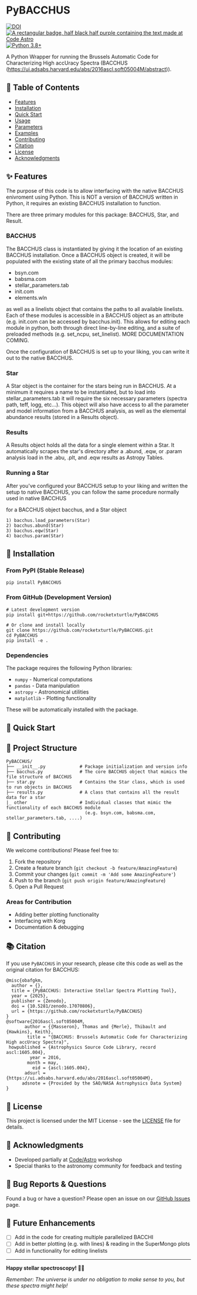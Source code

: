 # PyBACCHUS
[![DOI](https://zenodo.org/badge/1034636798.svg)](https://doi.org/10.5281/zenodo.17070805)
[![A rectangular badge, half black half purple containing the text made at Code Astro](https://img.shields.io/badge/Made%20at-Code/Astro-blueviolet.svg)](https://semaphorep.github.io/codeastro/)
[![Python 3.8+](https://img.shields.io/badge/python-3.8+-blue.svg)](https://www.python.org/downloads/)

A Python Wrapper for running the Brussels Automatic Code for Characterizing High accUracy Spectra (BACCHUS (https://ui.adsabs.harvard.edu/abs/2016ascl.soft05004M/abstract)).

## 📖 Table of Contents
- [Features](#-features)
- [Installation](#-installation)
- [Quick Start](#-quick-start)
- [Usage](#-usage)
- [Parameters](#-parameters)
- [Examples](#-examples)
- [Contributing](#-contributing)
- [Citation](#-citation)
- [License](#-license)
- [Acknowledgments](#-acknowledgments)

## ✨ Features

The purpose of this code is to allow interfacing with the native BACCHUS enivroment using Python. This is NOT a version of BACCHUS written in Python, it requires an existing BACCHUS installation to function. 

There are three primary modules for this package: BACCHUS, Star, and Result.

### BACCHUS
The BACCHUS class is instantiated by giving it the location of an existing BACCHUS installation. Once a BACCHUS object is created, it will be populated with the existing state of all the primary bacchus modules:
- bsyn.com 
- babsma.com
- stellar_parameters.tab
- init.com
- elements.wln

as well as a linelists object that contains the paths to all available linelists. Each of these modules is accessible in a BACCHUS object as an attribute (e.g. init.com can be accessed by bacchus.init). This allows for editing each module in python, both through direct line-by-line editing, and a suite of preloaded methods (e.g. set_ncpu, set_linelist). MORE DOCUMENTATION COMING.

Once the configuration of BACCHUS is set up to your liking, you can write it out to the native BACCHUS. 

### Star

A Star object is the container for the stars being run in BACCHUS. At a minimum it requires a name to be instantiated, but to load into stellar_parameters.tab it will require the six necessary parameters (spectra path, teff, logg, etc...). This object will also have access to all the parameter and model information from a BACCHUS analysis, as well as the elemental abundance results (stored in a Results object).

### Results

A Results object holds all the data for a single element within a Star. It automatically scrapes the star's directory after a .abund, .eqw, or .param analysis load in the .abu, .plt, and .eqw results as Astropy Tables. 

### Running a Star

After you've configured your BACCHUS setup to your liking and written the setup to native BACCHUS, you can follow the same procedure normally used in native BACCHUS

for a BACCHUS object bacchus, and a Star object
```
1) bacchus.load_parameters(Star)
2) bacchus.abund(Star)
3) bacchus.eqw(Star)
4) bacchus.param(Star)
```


## 🚀 Installation

### From PyPI (Stable Release)
```
pip install PyBACCHUS
```

### From GitHub (Development Version)
```
# Latest development version
pip install git+https://github.com/rocketxturtle/PyBACCHUS

# Or clone and install locally
git clone https://github.com/rocketxturtle/PyBACCHUS.git
cd PyBACCHUS
pip install -e .
```

### Dependencies
The package requires the following Python libraries:
- `numpy` - Numerical computations
- `pandas` - Data manipulation
- `astropy` - Astronomical utilities
- `matplotlib` - Plotting functionality

These will be automatically installed with the package.

## 🎯 Quick Start 

## 📁 Project Structure

```
PyBACCHUS/
├── __init__.py             # Package initialization and version info
├── bacchus.py              # The core BACCHUS object that mimics the file structure of BACCHUS
├── star.py                 # Contains the Star class, which is used to run objects in BACCHUS
├── results.py              # A class that contains all the result data for a star
|_ other                    # Individual classes that mimic the functionality of each BACCHUS module
                              (e.g. bsyn.com, babsma.com, stellar_parameters.tab, ....)
```

## 🤝 Contributing

We welcome contributions! Please feel free to:

1. Fork the repository
2. Create a feature branch (`git checkout -b feature/AmazingFeature`)
3. Commit your changes (`git commit -m 'Add some AmazingFeature'`)
4. Push to the branch (`git push origin feature/AmazingFeature`)
5. Open a Pull Request

### Areas for Contribution
- Adding better plotting functionality
- Interfacing with Korg
- Documentation & debugging

## 📚 Citation

If you use `PyBACCHUS` in your research, please cite this code as well as the original citation for BACCHUS:

```
@misc{obafgkm,
  author = {},
  title = {PyBACCHUS: Interactive Stellar Spectra Plotting Tool},
  year = {2025},
  publisher = {Zenodo},
  doi = {10.5281/zenodo.17070806},
  url = {https://github.com/rocketxturtle/PyBACCHUS}
}
@software{2016ascl.soft05004M,
       author = {{Masseron}, Thomas and {Merle}, Thibault and {Hawkins}, Keith},
        title = "{BACCHUS: Brussels Automatic Code for Characterizing High accUracy Spectra}",
 howpublished = {Astrophysics Source Code Library, record ascl:1605.004},
         year = 2016,
        month = may,
          eid = {ascl:1605.004},
       adsurl = {https://ui.adsabs.harvard.edu/abs/2016ascl.soft05004M},
      adsnote = {Provided by the SAO/NASA Astrophysics Data System}
}
```

## 📜 License

This project is licensed under the MIT License - see the [LICENSE](https://github.com/rocketxturtle/obafgkm/blob/main/LICENSE) file for details.


## 🙏 Acknowledgments

- Developed partially at [Code/Astro](https://semaphorep.github.io/codeastro/) workshop
- Special thanks to the astronomy community for feedback and testing

## 🐛 Bug Reports & Questions

Found a bug or have a question? Please open an issue on our [GitHub Issues](https://github.com/rocketxturtle/PyBACCHUS/issues) page.

## 🔮 Future Enhancements

- [ ] Add in the code for creating multiple parallelized BACCHI
- [ ] Add in better plotting (e.g. with lines) & reading in the SuperMongo plots
- [ ] Add in functionality for editing linelists

---

**Happy stellar spectroscopy! 🔭✨**

*Remember: The universe is under no obligation to make sense to you, but these spectra might help!*
